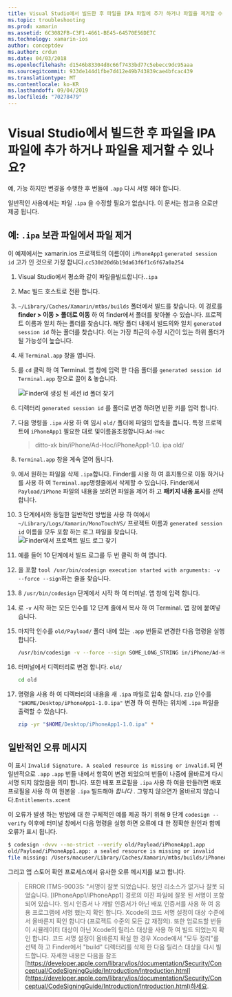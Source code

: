 ```yaml
---
title: Visual Studio에서 빌드한 후 파일을 IPA 파일에 추가 하거나 파일을 제거할 수 있나요?
ms.topic: troubleshooting
ms.prod: xamarin
ms.assetid: 6C3082FB-C3F1-4661-BE45-64570E56DE7C
ms.technology: xamarin-ios
author: conceptdev
ms.author: crdun
ms.date: 04/03/2018
ms.openlocfilehash: d1546b83304d8c66f7433bd77c5ebecc9dc95aaa
ms.sourcegitcommit: 933de144d1fbe7d412e49b743839cae4bfcac439
ms.translationtype: MT
ms.contentlocale: ko-KR
ms.lasthandoff: 09/04/2019
ms.locfileid: "70278479"
---
```

# <a name="can-i-add-files-to-or-remove-files-from-an-ipa-file-after-building-it-in-visual-studio"></a>Visual Studio에서 빌드한 후 파일을 IPA 파일에 추가 하거나 파일을 제거할 수 있나요?

예, 가능 하지만 변경을 수행한 후 번들에 `.app` 다시 서명 해야 합니다.

일반적인 사용에서는 파일 `.ipa` 을 수정할 필요가 없습니다. 이 문서는 참고용 으로만 제공 됩니다.

## <a name="example-removing-a-file-from-a-ipa-archive"></a>예: `.ipa` 보관 파일에서 파일 제거

이 예제에서는 xamarin.ios 프로젝트의 이름이이 `iPhoneApp1` `generated session id` 고가 인 것으로 가정 합니다.`cc530d20d6b19da63f6f1c6f67a0a254`

1. Visual Studio에서 평소와 같이 파일을빌드합니다.`.ipa`

2. Mac 빌드 호스트로 전환 합니다.

3. `~/Library/Caches/Xamarin/mtbs/builds` 폴더에서 빌드를 찾습니다. 이 경로를 **finder > 이동 > 폴더로 이동** 하 여 finder에서 폴더를 찾아볼 수 있습니다. 프로젝트 이름과 일치 하는 폴더를 찾습니다. 해당 폴더 내에서 빌드의와 일치 `generated session id` 하는 폴더를 찾습니다. 이는 가장 최근의 수정 시간이 있는 하위 폴더가 될 가능성이 높습니다.

4. 새 `Terminal.app` 창을 엽니다.

5. 를 `cd` 클릭 하 여 Terminal. 앱 창에 입력 한 다음 폴더를 `generated session id` `Terminal.app` 창으로 끌어 & 놓습니다.

    ![](modify-ipa-images/session-id-folder.png "Finder에 생성 된 세션 id 폴더 찾기")

6. 디렉터리 `generated session id` 를 폴더로 변경 하려면 반환 키를 입력 합니다.

7. 다음 명령을 `.ipa` 사용 하 여 임시 `old/` 폴더에 파일의 압축을 풉니다. 특정 프로젝트에 `iPhoneApp1` 필요한 대로 및이름을조정합니다.`Ad-Hoc`

    > ditto-xk bin/iPhone/Ad-Hoc/iPhoneApp1-1.0. ipa old/

8. `Terminal.app` 창을 계속 열어 둡니다.

9. 에서 원하는 파일을 삭제 `.ipa`합니다. Finder를 사용 하 여 휴지통으로 이동 하거나를 사용 하 여 `Terminal.app`명령줄에서 삭제할 수 있습니다. Finder에서 `Payload/iPhone` 파일의 내용을 보려면 파일을 제어 하 고 **패키지 내용 표시**를 선택 합니다.

10. 3 단계에서와 동일한 일반적인 방법을 사용 하 여에서 `~/Library/Logs/Xamarin/MonoTouchVS/` 프로젝트 이름과 `generated session id` 이름을 모두 포함 하는 로그 파일을 찾습니다. ![](modify-ipa-images/build-log.png "Finder에서 프로젝트 빌드 로그 찾기")

11. 예를 들어 10 단계에서 빌드 로그를 두 번 클릭 하 여 엽니다.

12. 을 포함 `tool /usr/bin/codesign execution started with arguments: -v --force --sign`하는 줄을 찾습니다.

13. 8 `/usr/bin/codesign` 단계에서 시작 하 여 터미널. 앱 창에 입력 합니다.

14. 로 `-v` 시작 하는 모든 인수를 12 단계 줄에서 복사 하 여 Terminal. 앱 창에 붙여넣습니다.

15. 마지막 인수를 `old/Payload/` 폴더 내에 있는 `.app` 번들로 변경한 다음 명령을 실행 합니다.

    ```bash
    /usr/bin/codesign -v --force --sign SOME_LONG_STRING in/iPhone/Ad-Hoc/iPhoneApp1.app/ResourceRules.plist --entitlements obj/iPhone/Ad-Hoc/Entitlements.xcent old/Payload/iPhoneApp1.app
    ```

16. 터미널에서 디렉터리로 변경 합니다. `old/`

    ```bash
    cd old
    ```

17. 명령을 사용 하 여 디렉터리의 내용을 새 `.ipa` 파일로 압축 합니다. `zip` 인수를 `"$HOME/Desktop/iPhoneApp1-1.0.ipa"` 변경 하 여 원하는 위치에 `.ipa` 파일을 출력할 수 있습니다.

    ```bash
    zip -yr "$HOME/Desktop/iPhoneApp1-1.0.ipa" *
    ```

## <a name="common-error-messages"></a>일반적인 오류 메시지

이 표시 `Invalid Signature. A sealed resource is missing or invalid.`되 면 일반적으로 `.app` `.app` 번들 내에서 항목이 변경 되었으며 번들이 나중에 올바르게 다시 서명 되지 않았음을 의미 합니다. 또한 배포 프로필을 `.ipa` 사용 하 여을 만들려면 배포 프로필을 사용 하 여 원본을 `.ipa` 빌드해야 _합니다_ . 그렇지 않으면가 올바르지 않습니다.`Entitlements.xcent`

이 오류가 발생 하는 방법에 대 한 구체적인 예를 제공 하기 위해 9 단계 `codesign --verify` 이후에 터미널 창에서 다음 명령을 실행 하면 오류에 대 한 정확한 원인과 함께 오류가 표시 됩니다.

```bash
$ codesign -dvvv --no-strict --verify old/Payload/iPhoneApp1.app
old/Payload/iPhoneApp1.app: a sealed resource is missing or invalid
file missing: /Users/macuser/Library/Caches/Xamarin/mtbs/builds/iPhoneApp1/cc530d20d6b19da63f6f1c6f67a0a254/old/Payload/iPhoneApp1.app/MyFile.png
```

그리고 앱 스토어 확인 프로세스에서 유사한 오류 메시지를 보고 합니다.

> ERROR ITMS-90035: "서명이 잘못 되었습니다. 봉인 리소스가 없거나 잘못 되었습니다. [IPhoneApp1/iPhoneApp1] 경로의 이진 파일에 잘못 된 서명이 포함 되어 있습니다. 임시 인증서 나 개발 인증서가 아닌 배포 인증서를 사용 하 여 응용 프로그램에 서명 했는지 확인 합니다. Xcode의 코드 서명 설정이 대상 수준에서 올바른지 확인 합니다 (프로젝트 수준의 모든 값 재정의). 또한 업로드할 번들이 시뮬레이터 대상이 아닌 Xcode의 릴리스 대상을 사용 하 여 빌드 되었는지 확인 합니다. 코드 서명 설정이 올바른지 확실 한 경우 Xcode에서 "모두 정리"를 선택 하 고 Finder에서 "build" 디렉터리를 삭제 한 다음 릴리스 대상을 다시 빌드합니다. 자세한 내용은 다음을 참조 [https://developer.apple.com/library/ios/documentation/Security/Conceptual/CodeSigningGuide/Introduction/Introduction.html](https://developer.apple.com/library/ios/documentation/Security/Conceptual/CodeSigningGuide/Introduction/Introduction.html)하세요.
